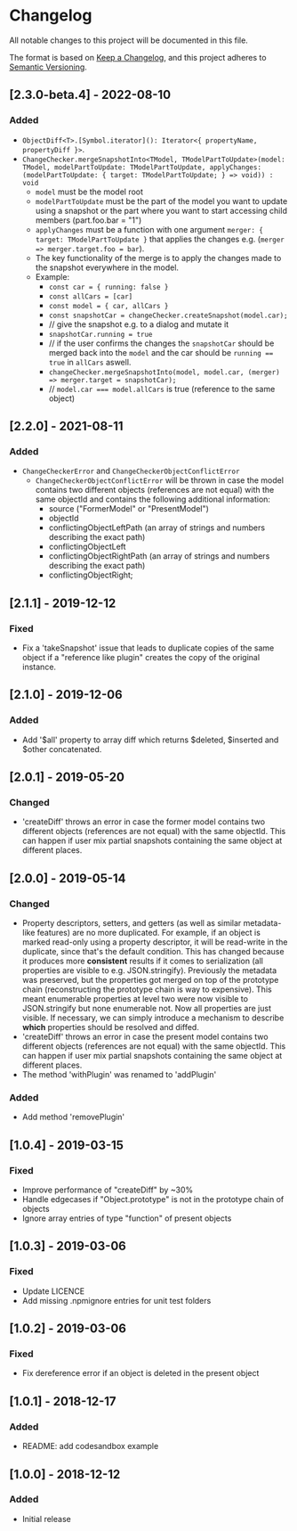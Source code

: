 # Changelog
All notable changes to this project will be documented in this file.

The format is based on [Keep a Changelog](https://keepachangelog.com/en/1.0.0/),
and this project adheres to [Semantic Versioning](https://semver.org/spec/v2.0.0.html).

## [2.3.0-beta.4] - 2022-08-10
### Added
- `ObjectDiff<T>.[Symbol.iterator](): Iterator<{ propertyName, propertyDiff }>`.
- `ChangeChecker.mergeSnapshotInto<TModel, TModelPartToUpdate>(model: TModel, modelPartToUpdate: TModelPartToUpdate, applyChanges: (modelPartToUpdate: { target: TModelPartToUpdate; } => void)) : void`
  - `model` must be the model root
  - `modelPartToUpdate` must be the part of the model you want to update using a snapshot or the part where you want to start accessing child members (part.foo.bar = "1")
  - `applyChanges` must be a function with one argument `merger: { target: TModelPartToUpdate }` that applies the changes e.g. (`merger => merger.target.foo = bar`).
  - The key functionality of the merge is to apply the changes made to the snapshot everywhere in the model.
  - Example:
    - `const car = { running: false }`
    - `const allCars = [car]`
    - `const model = { car, allCars }`
    - `const snapshotCar = changeChecker.createSnapshot(model.car);`
    - // give the snapshot e.g. to a dialog and mutate it
    - `snapshotCar.running = true`
    - // if the user confirms the changes the `snapshotCar` should be merged back into the `model` and the car should be `running == true` in `allCars` aswell.
    - `changeChecker.mergeSnapshotInto(model, model.car, (merger) => merger.target = snapshotCar);`
    - // `model.car === model.allCars` is true (reference to the same object)

## [2.2.0] - 2021-08-11
### Added
- `ChangeCheckerError` and `ChangeCheckerObjectConflictError`
  - `ChangeCheckerObjectConflictError` will be thrown in case the model contains two different objects (references are not equal) with the same objectId and contains the following additional information:
    - source ("FormerModel" or "PresentModel")
    - objectId
    - conflictingObjectLeftPath (an array of strings and numbers describing the exact path)
    - conflictingObjectLeft
    - conflictingObjectRightPath (an array of strings and numbers describing the exact path)
    - conflictingObjectRight;

## [2.1.1] - 2019-12-12
### Fixed
- Fix a 'takeSnapshot' issue that leads to duplicate copies of the same object if a "reference like plugin" creates the copy of the original instance. 

## [2.1.0] - 2019-12-06
### Added
- Add '$all' property to array diff which returns $deleted, $inserted and $other concatenated.

## [2.0.1] - 2019-05-20
### Changed
- 'createDiff' throws an error in case the former model contains two different objects (references are not equal) with the same objectId. This can happen if user mix partial snapshots containing the same object at different places.

## [2.0.0] - 2019-05-14
### Changed
- Property descriptors, setters, and getters (as well as similar metadata-like features) are no more duplicated. For example, if an object is marked read-only using a property descriptor, it will be read-write in the duplicate, since that's the default condition. This has changed because it produces more **consistent** results if it comes to serialization (all properties are visible to e.g. JSON.stringify). Previously the metadata was preserved, but the properties got merged on top of the prototype chain (reconstructing the prototype chain is way to expensive). This meant enumerable properties at level two were now visible to JSON.stringify but none enumerable not. Now all properties are just visible. If necessary, we can simply introduce a mechanism to describe **which** properties should be resolved and diffed.
- 'createDiff' throws an error in case the present model contains two different objects (references are not equal) with the same objectId. This can happen if user mix partial snapshots containing the same object at different places.
- The method 'withPlugin' was renamed to 'addPlugin'
### Added
- Add method 'removePlugin'

## [1.0.4] - 2019-03-15
### Fixed
- Improve performance of "createDiff" by ~30%
- Handle edgecases if "Object.prototype" is not in the prototype chain of objects
- Ignore array entries of type "function" of present objects

## [1.0.3] - 2019-03-06
### Fixed 
- Update LICENCE
- Add missing .npmignore entries for unit test folders

## [1.0.2] - 2019-03-06
### Fixed 
- Fix dereference error if an object is deleted in the present object

## [1.0.1] - 2018-12-17
### Added 
- README: add codesandbox example

## [1.0.0] - 2018-12-12
### Added
- Initial release
